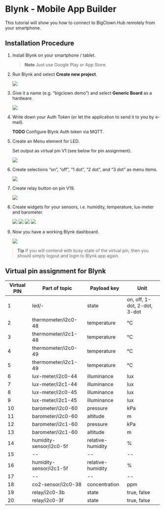 # Blynk - Mobile App Builder

This tutorial will show you how to connect to BigClown.Hub remotely from your smartphone.


## Installation Procedure

1. Install Blynk on your smartphone / tablet.

   > **Note** Just use Google Play or App Store.

2. Run Blynk and select **Create new project**.

   ![](/images/blynk/blynk-create-project-1.png)

3. Give it a name (e.g. “bigclown demo”) and select **Generic Board** as a hardware.

   ![](/images/blynk/blynk-create-project-2.png)

4. Write down your Auth Token (or let the application to send it to you by e-mail).

   **TODO** Configure Blynk Auth token via MQTT.

5. Create an Menu element for LED.

   Set output as virtual pin V1 (see below for pin assignment).

   ![](/images/blynk/blynk-menu-led-1.png)

6. Create selections “on”, “off”, “1 dot”, “2 dot”, and “3 dot” as menu items.

   ![](/images/blynk/blynk-menu-led-2.png)

7. Create relay button on pin V19.

   ![](/images/blynk/blynk-button-relay.png)

8. Create widgets for your sensors, i.e. humidity, temperature, lux-meter and barometer.

   ![](/images/blynk/blynk-value-humidity.png)
   ![](/images/blynk/blynk-value-temperature.png)
   ![](/images/blynk/blynk-value-lux-meter.png)
   ![](/images/blynk/blynk-value-barometer.png)

7. Now you have a working Blynk dashboard.

   ![](/images/blynk/blynk-dashboard.png)

> **Tip** If you will contend with busy state of the virtual pin, then you should simply logout and login to Blynk app again.


## Virtual pin assignment for Blynk

| Virtual PIN  | Part of topic           | Payload key       | Unit                         |
| ------------ | ----------------------- | ----------------- | ---------------------------- |
| 1            | led/-                   | state             | on, off, 1-dot, 2-dot, 3-dot |
| 2            | thermometer/i2c0-48     | temperature       | °C                           |
| 3            | thermometer/i2c1-48     | temperature       | °C                           |
| 4            | thermometer/i2c0-49     | temperature       | °C                           |
| 5            | thermometer/i2c1-49     | temperature       | °C                           |
| 6            | lux-meter/i2c0-44       | illuminance       | lux                          |
| 7            | lux-meter/i2c1-44       | illuminance       | lux                          |
| 8            | lux-meter/i2c0-45       | illuminance       | lux                          |
| 9            | lux-meter/i2c1-45       | illuminance       | lux                          |
| 10           | barometer/i2c0-60       | pressure          | kPa                          |
| 11           | barometer/i2c0-60       | altitude          | m                            |
| 12           | barometer/i2c1-60       | pressure          | kPa                          |
| 13           | barometer/i2c1-60       | altitude          | m                            |
| 14           | humidity-sensor/i2c0-5f | relative-humidity | %                            |
| 15           | --                      | --                | --                           |
| 16           | humidity-sensor/i2c1-5f | relative-humidity | %                            |
| 17           | --                      | --                | --                           |
| 18           | co2-sensor/i2c0-38      | concentration     | ppm                          |
| 19           | relay/i2c0-3b           | state             | true, false                  |
| 20           | relay/i2c0-3f           | state             | true, false                  |
